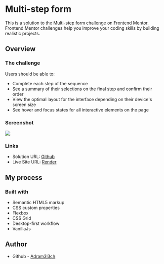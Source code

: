 # Multi-step form

This is a solution to the [Multi-step form challenge on Frontend Mentor](https://www.frontendmentor.io/challenges/multistep-form-YVAnSdqQBJ). Frontend Mentor challenges help you improve your coding skills by building realistic projects.

## Overview

### The challenge

Users should be able to:

-   Complete each step of the sequence
-   See a summary of their selections on the final step and confirm their order
-   View the optimal layout for the interface depending on their device's screen size
-   See hover and focus states for all interactive elements on the page

### Screenshot

![](https://res.cloudinary.com/dz209s6jk/image/upload/v1676299213/Challenges/tn6hip0khjvu4qrhww7r.jpg)

### Links

-   Solution URL: [Github](https://github.com/Bouhafi7/Multi-step-form)
-   Live Site URL: [Render]()

## My process

### Built with

-   Semantic HTML5 markup
-   CSS custom properties
-   Flexbox
-   CSS Grid
-   Desktop-first workflow
-   VanillaJs

## Author

-   Github - [Adram3l3ch](https://github.com/Bouhafi7)
